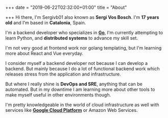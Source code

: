 +++
date = "2019-06-22T02:32:00+01:00"
title = "About"

+++
Hi there, I'm Sergivb01 also known as **Sergi Vos Bosch**. I'm **17 years old** and I'm based in **Catalonia**, Spain.

I'm a backend developer who specializes in **[Go](https://golang.org "The Go Programming Language")**, I'm currently attempting to learn Python, and **distributed systems** to advance my skill set.

I'm not very good at frontend work nor golang templating, but I'm learning more about React and Vue everyday.

I consider myself a backend developer not because I can develop a backend. But mainly because I do a lot of functional backend work which releases stress from the application and infrastructure.

But where I really shine is **DevOps and SRE**, anything that can be automated. But in my downtime I am learning more about other tools to make myself useful in other environments though.

I'm pretty knowledgeable in the world of cloud infrastructure as well with services like **[Google Cloud Platform](https://cloud.google.com/ "Cloud Computing services | Google Cloud")** or Amazon Web Services.
